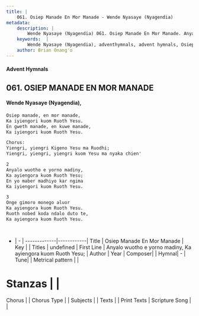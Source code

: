 ```yaml
---
title: |
    061. Osiep Manade En Mor Manade - Wende Nyasaye (Nyagendia)
metadata:
    description: |
        Wende Nyasaye (Nyagendia) 061. Osiep Manade En Mor Manade. Anyalo wuotho e yorno madiny, Ka ayiengora kuom Ruoth Yesu; En yo maber madhiyo kar ngima Ka iyiengori kuom Ruoth Yesu.  
    keywords:  |
        Wende Nyasaye (Nyagendia), adventhymnals, advent hymnals, Osiep Manade En Mor Manade, Anyalo wuotho e yorno madiny, Ka ayiengora kuom Ruoth Yesu;. 
    author: Brian Onang'o
---
```


#### Advent Hymnals
## 061. OSIEP MANADE EN MOR MANADE
####  Wende Nyasaye (Nyagendia),

```txt
Osiep manade, en mor manade,
Ka iyiengori kuom Ruoth Yesu.
En gweth manade, en kuwe manade,
Ka iyiengori kuom Ruoth Yesu.

Chorus:
Yiengri, yiengri Kigeno Yesu ma Ruodhi;
Yiengri, yiengri, yiengri kuom Yesu ma nyaka chien'

2
Anyalo wuotho e yorno madiny,
Ka ayiengora kuom Ruoth Yesu;
En yo maber madhiyo kar ngima
Ka iyiengori kuom Ruoth Yesu.

3
Onge gimoro monego aluor
Ka ayiengora kuom Ruoth Yesu.
Ruoth nobed koda ndalo duto te,
Ka ayiengora kuom Ruoth Yesu.




```

- |   -  |
-------------|------------|
Title | Osiep Manade En Mor Manade |
Key |  |
Titles | undefined |
First Line | Anyalo wuotho e yorno madiny, Ka ayiengora kuom Ruoth Yesu; |
Author | 
Year | 
Composer| |
Hymnal|  - |
Tune|  |
Metrical pattern | |
# Stanzas |  |
Chorus |  |
Chorus Type |  |
Subjects | |
Texts |  |
Print Texts | 
Scripture Song |  |
    
